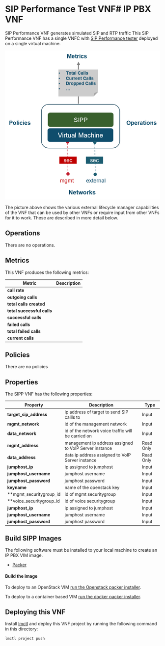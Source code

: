 # SIP Performance Test VNF# IP PBX VNF

SIP Performance VNF generates simulated SIP and RTP traffic This SIP Performance VNF has a single VNFC with [SIP Performance tester](http://sipp.sourceforge.net/) deployed on a single virtual machine. 

![Overview](/vnfs/sip-performance/images/overview.PNG)

The picture above shows the various external lifecycle manager capabilities of the VNF that can be used by other VNFs or require input from other VNFs for it to work. These are described in more detail below. 

## Operations

There are no operations. 

## Metrics

This VNF produces the following metrics:

| Metric                      |  Description                        |
|-----------------------------|-------------------------------------|
| **call rate**               | |
| **outgoing calls**          | |
| **total calls created**     | |
| **total successful calls**  | |
| **successful calls**        | |
| **failed calls**            | |
| **total failed calls**      | |
| **current calls**           | |

## Policies

There are no policies 

## Properties

The SIPP VNF has the following properties:

| Property              |  Description                                  | Type      |
|-----------------------|-----------------------------------------------|-----------|
| **target_sip_address**  | ip address of target to send SIP callls to  | Input     |
| **mgmt_network**      | id of the management network                  | Input     |
| **data_network**      | id of the network voice traffic will be carried on | Input    |
| **mgmt_address**      | management ip address assigned to VoIP Server instance | Read Only |
| **data_address**      | data ip address assigned to VoIP Server instance  | Read Only |
| **jumphost_ip**       | ip assigned to jumphost                       | Input     |
| **jumphost_username** | jumphost username                             | Input     |
| **jumphost_password** | jumphost password                             | Input     |
| **keyname**           | name of the openstack key                     | Input     |
| **mgmt_securitygroup_id | id of mgmt securitygroup                    | Input     |
|  **voice_securitygroup_id | id of voice securitygroup                 | Input     |
| **jumphost_ip**      | ip assigned to jumphost             | Input     |
| **jumphost_username** | jumphost username                  | Input     |
| **jumphost_password** | jumphost password                  | Input     |

## Build SIPP Images

The following software must be installed to your local machine to create an IP PBX VIM image. 
* [Packer](https://packer.io/)

#### Build the image

To deploy to an OpenStack VIM [run the Openstack packer installer](/vnfs/sip-performance/VNFCs/sipp-vnfc/VDUs/packer/openstack/Readme.md).

To deploy to a container based VIM [run the docker packer installer](/vnfs/sip-performance/VNFCs/sipp-vnfc/VDUs/packer/docker/Readme.md).

## Deploying this VNF

Install [lmctl](/docs/install-lmctl.md) and deploy this VNF project by running the following command in this directory:

```
lmctl project push
```

